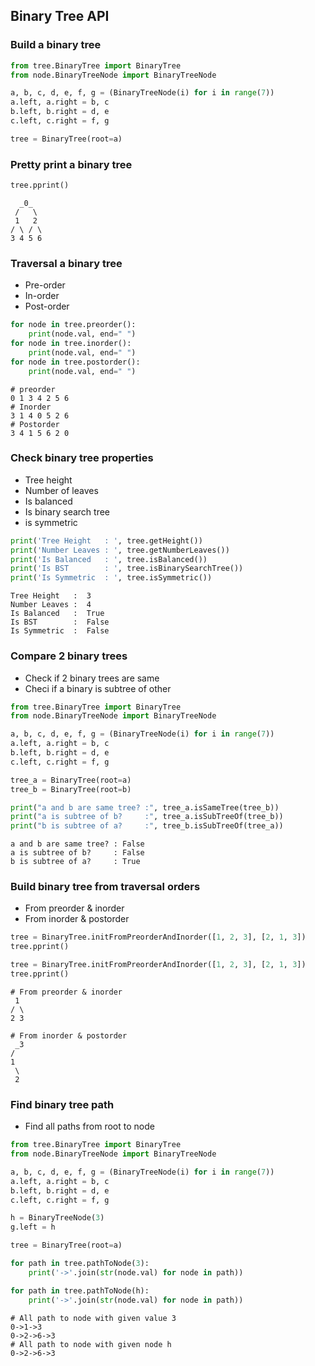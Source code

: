 ## Binary Tree API

### Build a binary tree
```python
from tree.BinaryTree import BinaryTree
from node.BinaryTreeNode import BinaryTreeNode

a, b, c, d, e, f, g = (BinaryTreeNode(i) for i in range(7))
a.left, a.right = b, c
b.left, b.right = d, e
c.left, c.right = f, g

tree = BinaryTree(root=a)
```

### Pretty print a binary tree
```python
tree.pprint()
```
```
  _0_  
 /   \ 
 1   2 
/ \ / \
3 4 5 6
```

### Traversal a binary tree
- Pre-order
- In-order
- Post-order
```python
for node in tree.preorder():
    print(node.val, end=" ")
for node in tree.inorder():
    print(node.val, end=" ")
for node in tree.postorder():
    print(node.val, end=" ")
```
```
# preorder
0 1 3 4 2 5 6 
# Inorder
3 1 4 0 5 2 6
# Postorder
3 4 1 5 6 2 0 
```

### Check binary tree properties
- Tree height
- Number of leaves
- Is balanced
- Is binary search tree
- is symmetric

```python
print('Tree Height   : ', tree.getHeight())
print('Number Leaves : ', tree.getNumberLeaves())
print('Is Balanced   : ', tree.isBalanced())
print('Is BST        : ', tree.isBinarySearchTree())
print('Is Symmetric  : ', tree.isSymmetric())
```
```
Tree Height   :  3
Number Leaves :  4
Is Balanced   :  True
Is BST        :  False
Is Symmetric  :  False
```

### Compare 2 binary trees
- Check if 2 binary trees are same
- Checi if a binary is subtree of other
```python
from tree.BinaryTree import BinaryTree
from node.BinaryTreeNode import BinaryTreeNode

a, b, c, d, e, f, g = (BinaryTreeNode(i) for i in range(7))
a.left, a.right = b, c
b.left, b.right = d, e
c.left, c.right = f, g

tree_a = BinaryTree(root=a)
tree_b = BinaryTree(root=b)

print("a and b are same tree? :", tree_a.isSameTree(tree_b))
print("a is subtree of b?     :", tree_a.isSubTreeOf(tree_b))
print("b is subtree of a?     :", tree_b.isSubTreeOf(tree_a))
```
```
a and b are same tree? : False
a is subtree of b?     : False
b is subtree of a?     : True
```

### Build binary tree from traversal orders
- From preorder & inorder
- From inorder & postorder
```python
tree = BinaryTree.initFromPreorderAndInorder([1, 2, 3], [2, 1, 3])
tree.pprint()

tree = BinaryTree.initFromPreorderAndInorder([1, 2, 3], [2, 1, 3])
tree.pprint()
```

```
# From preorder & inorder
 1 
/ \
2 3

# From inorder & postorder
 _3
/  
1  
 \ 
 2 
```

### Find binary tree path
- Find all paths from root to node
```python
from tree.BinaryTree import BinaryTree
from node.BinaryTreeNode import BinaryTreeNode

a, b, c, d, e, f, g = (BinaryTreeNode(i) for i in range(7))
a.left, a.right = b, c
b.left, b.right = d, e
c.left, c.right = f, g

h = BinaryTreeNode(3)
g.left = h

tree = BinaryTree(root=a)

for path in tree.pathToNode(3):
    print('->'.join(str(node.val) for node in path))

for path in tree.pathToNode(h):
    print('->'.join(str(node.val) for node in path))
```
```
# All path to node with given value 3
0->1->3
0->2->6->3
# All path to node with given node h
0->2->6->3
```